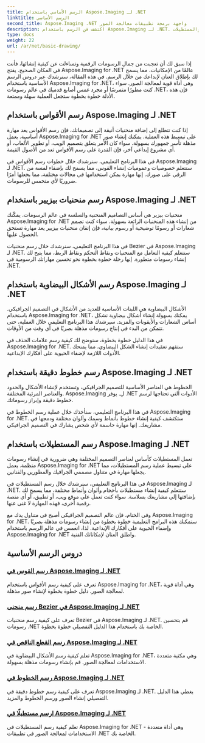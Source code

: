 ```yaml
---
title: الرسم الأساسي باستخدام Aspose.Imaging لـ .NET
linktitle: الرسم الأساسي
second_title: Aspose.Imaging .NET واجهة برمجة تطبيقات معالجة الصور
description: اكتشف فن الرسم باستخدام Aspose.Imaging لـ .NET. أنشئ صورًا مذهلة من خلال أدلة خطوة بخطوة حول الأقواس ومنحنيات بيزييه والأشكال الناقصية والخطوط والمستطيلات.
type: docs
weight: 22
url: /ar/net/basic-drawing/
---
```


إذا سبق لك أن تعجبت من جمال الرسومات الرقمية وتساءلت عن كيفية إنشائها، فأنت في المكان الصحيح. يفتح Aspose.Imaging for .NET عالمًا من الإمكانيات، مما يسمح لك بإطلاق العنان لإبداعك من خلال الرسم. في هذه المقالة، سنرشدك عبر دروس الرسم الأساسية باستخدام Aspose.Imaging for .NET، وهي أداة قوية لمعالجة الصور. سواء كنت مطورًا متمرسًا أو مجرد غمس أصابع قدميك في عالم رسومات .NET، فإن هذه الأدلة خطوة بخطوة ستجعل العملية سهلة وممتعة.

## رسم الأقواس باستخدام Aspose.Imaging لـ .NET

إذا كنت تتطلع إلى إضافة منحنيات أنيقة إلى تصميماتك، فإن رسم الأقواس يعد مهارة أساسية. يعمل Aspose.Imaging for .NET على تبسيط هذه العملية. يمكنك إنشاء صور مذهلة تأسر جمهورك بسهولة. سواء كان الأمر يتعلق بتصميم الويب، أو تطوير الألعاب، أو أي مشروع إبداعي آخر، فإن القدرة على رسم الأقواس تعد من الأصول القيمة.

في هذا البرنامج التعليمي، سنرشدك خلال خطوات رسم الأقواس في Aspose.Imaging لـ .NET. ستتعلم خصوصيات وعموميات إنشاء القوس، مما يسمح لك بإضفاء لمسة من الرقي على صورك. إنها مهارة يمكن استخدامها في مجالات مختلفة، مما يجعلها أمرًا ضروريًا لأي متحمس للرسومات.

## رسم منحنيات بيزيير باستخدام Aspose.Imaging لـ .NET

منحنيات بيزير هي أساس التصاميم المنحنية والسلسة في عالم الرسومات. يمكّنك Aspose.Imaging for .NET من إنشاء هذه المنحنيات الرائعة بسهولة. سواء كنت تصمم شعارات أو رسومًا توضيحية أو رسوم بيانية، فإن إتقان منحنيات بيزيير يعد مهارة تستحق الحصول عليها.

في هذا البرنامج التعليمي، سنرشدك خلال رسم منحنيات Bezier في Aspose.Imaging لـ .NET. ستتعلم كيفية التعامل مع المنحنيات ونقاط التحكم ونقاط الربط، مما يتيح لك إنشاء رسومات متطورة. إنها رحلة خطوة بخطوة نحو تحسين مهاراتك الرسومية في .NET.

## رسم الأشكال البيضاوية باستخدام Aspose.Imaging لـ .NET

الأشكال البيضاوية هي اللبنات الأساسية للعديد من الأشكال في التصميم الجرافيكي. باستخدام Aspose.Imaging for .NET، يمكنك بسهولة إنشاء أشكال بيضاوية تشكل أساس الشعارات والأيقونات والمزيد. سيرشدك هذا البرنامج التعليمي خلال العملية، حتى تتمكن من البدء في إنتاج رسومات مذهلة بصريًا في أي وقت من الأوقات.

في هذا الدليل خطوة بخطوة، سنوضح لك كيفية رسم علامات الحذف في Aspose.Imaging for .NET. ستفهم تعقيدات إنشاء الشكل البيضاوي، مما يمنحك الأدوات اللازمة لإضفاء الحيوية على أفكارك الإبداعية.

## رسم خطوط دقيقة باستخدام Aspose.Imaging لـ .NET

الخطوط هي العناصر الأساسية للتصميم الجرافيكي، وتستخدم لإنشاء الأشكال والحدود والعناصر المرئية المختلفة. Aspose.Imaging ل. يوفر .NET الأدوات التي تحتاجها لرسم خطوط دقيقة وإبراز رسوماتك.

في هذا البرنامج التعليمي، سنأخذك خلال عملية رسم الخطوط في Aspose.Imaging for .NET. ستكتشف كيفية إنشاء خطوط بأنماط وسمك وألوان مختلفة ودمجها في مشاريعك. إنها مهارة حاسمة لأي شخص يشارك في التصميم الجرافيكي.

## رسم المستطيلات باستخدام Aspose.Imaging لـ .NET

تعمل المستطيلات كأساس لعناصر التصميم المختلفة وهي ضرورية في إنشاء رسومات منظمة. يعمل Aspose.Imaging for .NET على تبسيط عملية رسم المستطيلات، مما يجعلها مهارة في متناول مصممي الجرافيك والمطورين والفنانين.

في هذا البرنامج التعليمي، سنرشدك خلال رسم المستطيلات في Aspose.Imaging لـ .NET. ستتعلم كيفية إنشاء مستطيلات بأحجام وألوان وأنماط مختلفة، مما يسمح لك بإضافتها إلى مشاريعك بسلاسة. سواء كنت تعمل على موقع ويب، أو تطبيق، أو أي منصة رقمية أخرى، فهذه المهارة لا غنى عنها.

وفي الختام، فإن عالم التصميم الجرافيكي أصبح في متناول يدك مع Aspose.Imaging for .NET. ستمكنك هذه البرامج التعليمية خطوة بخطوة من إنشاء رسومات مذهلة بصريًا وإضفاء الحيوية على أفكارك الإبداعية. لذا، انغمس في عالم الرسم باستخدام Aspose.Imaging for .NET واطلق العنان لإمكاناتك الفنية.
## دروس الرسم الأساسية
### [رسم القوس في Aspose.Imaging لـ .NET](./draw-arc/)
تعرف على كيفية رسم الأقواس باستخدام Aspose.Imaging for .NET، وهي أداة قوية لمعالجة الصور. دليل خطوة بخطوة لإنشاء صور مذهلة.
### [رسم منحنى Bezier في Aspose.Imaging لـ .NET](./draw-bezier-curve/)
تعرف على كيفية رسم منحنيات Bezier في Aspose.Imaging لـ .NET. قم بتحسين رسومات .NET الخاصة بك باستخدام هذا الدليل التفصيلي خطوة بخطوة.
### [رسم القطع الناقص في Aspose.Imaging لـ .NET](./draw-ellipse/)
تعلم كيفية رسم الأشكال البيضاوية في Aspose.Imaging for .NET، وهي مكتبة متعددة الاستخدامات لمعالجة الصور. قم بإنشاء رسومات مذهلة بسهولة.
### [رسم الخطوط في Aspose.Imaging لـ .NET](./draw-lines/)
تعرف على كيفية رسم خطوط دقيقة في Aspose.Imaging لـ .NET. يغطي هذا الدليل التفصيلي إنشاء الصور ورسم الخطوط والمزيد.
### [ارسم مستطيلًا في Aspose.Imaging لـ .NET](./draw-rectangle/)
تعلم كيفية رسم المستطيلات في Aspose.Imaging for .NET - وهي أداة متعددة الاستخدامات لمعالجة الصور في تطبيقات .NET الخاصة بك.